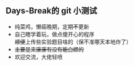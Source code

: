 ## **Days-Break**的 git 小测试
- 纯菜鸡，懒癌晚期，定期~~不~~更新
- 自己瞎学着玩，做点傻开心的程序  
  ~~顺便~~上传些实验题目啥的（保不准哪天本地炸了）
- ~~主要是来康康有没有能白嫖的~~
- 欢迎交流，大佬轻喷
